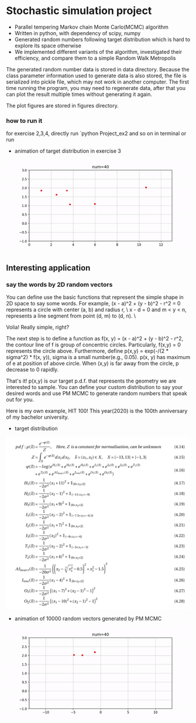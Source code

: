 # Stochastic simulation project

- Parallel tempering Markov chain Monte Carlo(MCMC) algorithm
- Written in python, with dependency of scipy, numpy
- Generated random numbers following target distribution which is hard to explore its space otherwise
- We implemented different variants of the algorithm, investigated their efficiency, and compare them to a simple Random Walk Metropolis

The generated random number data is stored in data directory. Because the class parameter information used to generate data 
is also stored, the file is serialized into pickle file, which may not work in another computer. The first time running the program, you may need to regenerate 
data, after that you can plot the result multiple times without generating it again.

The plot figures are stored in figures directory.

### how to run it

for exercise 2,3,4, directly run `python Project_ex2 and so on in terminal or run


- animation of target distribution in exercise 3

![animation](figures/csqi.gif)


## Interesting application

### say the words by 2D random vectors

You can define use the basic functions that represent the simple shape in 2D space to say some words.
For example, (x - a)^2 + (y - b)^2 - r^2 = 0 represents a circle with center (a, b) and radius r, \\
x - d = 0 and  m < y < n, represents a line segment from point (d, m) to (d, n). \\

Volia! Really simple, right? 

The next step is to define a function as f(x, y) = (x - a)^2 + (y - b)^2 - r^2, the contour line of f is group of concentric circles. Particularly, 
f(x,y) = 0 represents the circle above. Furthermore, define p(x,y) = exp(-/(2 * sigma^2) * f(x, y)), sigma is a small number(e.g., 0.05). 
p(x, y) has maximum of e at position of above circle. When (x,y) is far away from the circle, p decrease to 0 rapidly. 

That's it! p(x,y) is our target p.d.f. that represents the geometry we are interested to sample. You can define your custom distribution to say your desired words and use PM MCMC to generate random numbers that speak out for you.

Here is my own example, HIT 100! This year(2020) is the 100th anniversary of my bachelor university.

- target distribution

![formula](figures/formula.png)

- animation of 10000 random vectors generated by PM MCMC 

![animation](figures/hit100.gif)

